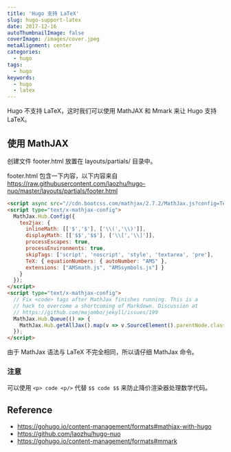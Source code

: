 ```yaml
---
title: 'Hugo 支持 LaTeX'
slug: hugo-support-latex
date: 2017-12-16
autoThumbnailImage: false
coverImage: /images/cover.jpeg
metaAlignment: center
categories:
  - hugo
tags:
  - hugo
keywords:
  - hugo
  - latex
---
```


Hugo 不支持 LaTeX，这时我们可以使用 MathJAX 和 Mmark 来让 Hugo 支持 LaTeX。

<!--more-->

## 使用 MathJAX

创建文件 footer.html 放置在 layouts/partials/ 目录中。

footer.html 包含一下内容，以下内容来自 https://raw.githubusercontent.com/laozhu/hugo-nuo/master/layouts/partials/footer.html

```html
<script async src="//cdn.bootcss.com/mathjax/2.7.2/MathJax.js?config=TeX-AMS-MML_HTMLorMML"></script>
<script type="text/x-mathjax-config">
  MathJax.Hub.Config({
    tex2jax: {
      inlineMath: [['$','$'], ['\\(','\\)']],
      displayMath: [['$$','$$'], ['\\[','\\]']],
      processEscapes: true,
      processEnvironments: true,
      skipTags: ['script', 'noscript', 'style', 'textarea', 'pre'],
      TeX: { equationNumbers: { autoNumber: "AMS" },
      extensions: ["AMSmath.js", "AMSsymbols.js"] }
    }
  });
</script>
<script type="text/x-mathjax-config">
  // Fix <code> tags after MathJax finishes running. This is a
  // hack to overcome a shortcoming of Markdown. Discussion at
  // https://github.com/mojombo/jekyll/issues/199
  MathJax.Hub.Queue(() => {
    MathJax.Hub.getAllJax().map(v => v.SourceElement().parentNode.className += ' has-jax');
  });
</script>
```

由于 MathJax 语法与 LaTeX 不完全相同，所以请仔细 MathJax 命令。

### 注意

可以使用 `<p> code <p/>` 代替 `$$ code $$` 来防止降价渲染器处理数学代码。

## Reference

- https://gohugo.io/content-management/formats#mathjax-with-hugo
- https://github.com/laozhu/hugo-nuo
- https://gohugo.io/content-management/formats#mmark
